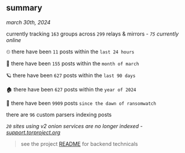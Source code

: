 
## summary
_march 30th, 2024_

currently tracking `163` groups across `299` relays & mirrors - _`75` currently online_

⏲ there have been `11` posts within the `last 24 hours`

🦈 there have been `155` posts within the `month of march`

🪐 there have been `627` posts within the `last 90 days`

🏚 there have been `627` posts within the `year of 2024`

🦕 there have been `9909` posts `since the dawn of ransomwatch`

there are `96` custom parsers indexing posts

_`20` sites using v2 onion services are no longer indexed - [support.torproject.org](https://support.torproject.org/onionservices/v2-deprecation/)_

> see the project [README](https://github.com/joshhighet/ransomwatch#ransomwatch--) for backend technicals
